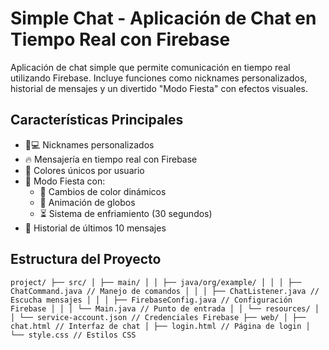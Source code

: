 # Simple Chat - Aplicación de Chat en Tiempo Real con Firebase

Aplicación de chat simple que permite comunicación en tiempo real utilizando Firebase. Incluye funciones como nicknames personalizados, historial de mensajes y un divertido "Modo Fiesta" con efectos visuales.

## Características Principales
- 🧑💻 Nicknames personalizados
- 🔥 Mensajería en tiempo real con Firebase
- 🎨 Colores únicos por usuario
- 🎉 Modo Fiesta con:
  - 🌈 Cambios de color dinámicos
  - 🎈 Animación de globos
  - ⏳ Sistema de enfriamiento (30 segundos)
- 📜 Historial de últimos 10 mensajes

## Estructura del Proyecto
`project/
├── src/
│ ├── main/
│ │ ├── java/org/example/
│ │ │ ├── ChatCommand.java // Manejo de comandos
│ │ │ ├── ChatListener.java // Escucha mensajes
│ │ │ ├── FirebaseConfig.java // Configuración Firebase
│ │ │ └── Main.java // Punto de entrada
│ │ └── resources/
│ │ └── service-account.json // Credenciales Firebase
├── web/
│ ├── chat.html // Interfaz de chat
│ ├── login.html // Página de login
│ └── style.css // Estilos CSS`
